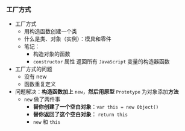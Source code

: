 ### 工厂方式
* 工厂方式
    * 用构造函数创建一个类
    * 什么是类、对象（实例）：模具和零件
    * 笔记：
        * 构造对象的函数
        * ` constructor ` 属性 返回所有 ` JavaScript ` 变量的构造器函数
* 工厂方式的问题
    * 没有 new
    * 函数重复定义
* 问题解决：**构造函数加上** ` new `，**然后用原型** ` Prototype ` 为对象添加**方法**
    * ` new ` 做了两件事
        * **替你创建了一个空白对象**：` var this = new Object() `
        * **替你返回了这个空白对象**： ` return this `
        * ` new ` 和 ` this `